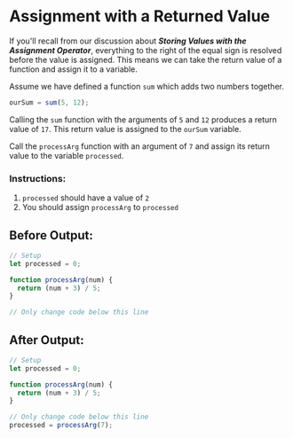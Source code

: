 # Assignment with a Returned Value

If you'll recall from our discussion about **_Storing Values with the Assignment Operator_**, everything to the right of the equal sign is resolved before the value is assigned. This means we can take the return value of a function and assign it to a variable.

Assume we have defined a function `sum` which adds two numbers together.

```javascript
ourSum = sum(5, 12);
```

Calling the `sum` function with the arguments of `5` and `12` produces a return value of `17`. This return value is assigned to the `ourSum` variable.

Call the `processArg` function with an argument of `7` and assign its return value to the variable `processed`.

### Instructions:
1. `processed` should have a value of `2`
2. You should assign `processArg` to `processed`

## Before Output:
```javascript
// Setup
let processed = 0;

function processArg(num) {
  return (num + 3) / 5;
}

// Only change code below this line

```

## After Output:
```javascript
// Setup
let processed = 0;

function processArg(num) {
  return (num + 3) / 5;
}

// Only change code below this line
processed = processArg(7);
```